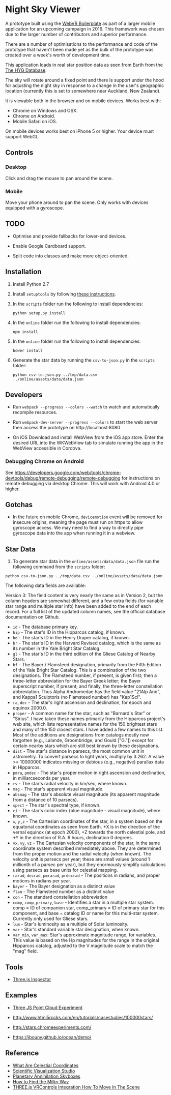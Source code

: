 Night Sky Viewer
================

A prototype built using the [WebVR Boilerplate](https://github.com/borismus/webvr-boilerplate) as part of a larger
mobile application for an upcoming campaign in 2016. This framework was chosen due to the larger number of contributors 
and superior performance.

There are a number of optimisations to the performance and code of the prototype that haven't been made yet as the bulk
of the prototype was created over a week's worth of development time.

This application loads in real star position data as seen from Earth from the [The HYG Database](https://github.com/astronexus/HYG-Database).

The sky will rotate around a fixed point and there is support under the hood for adjusting the night sky in response to a
change in the user's geographic location (currently this is set to somewhere near Auckland, New Zealand).

It is viewable both in the browser and on mobile devices. Works best with:

*   Chrome on Windows and OSX.
*   Chrome on Android.
*   Mobile Safari on iOS.

On mobile devices works best on iPhone 5 or higher. Your device must support WebGL.

## Controls

### Desktop

Click and drag the mouse to pan around the scene.

### Mobile

Move your phone around to pan the scene. Only works with devices equipped with a gyroscope.

## TODO

*   Optimise and provide fallbacks for lower-end devices.

*   Enable Google Cardboard support.

*   Split code into classes and make more object-oriented.

## Installation

1.  Install Python 2.7

2.  Install `setuptools` by following [these instructions](https://pypi.python.org/pypi/setuptools).

3.  In the `scripts` folder run the following to install dependencies:

    ```
    python setup.py install
    ```
    
4.  In the `online` folder run the following to install dependencies:

    ```
    npm install
    ```
    
5.  In the `online` folder run the following to install dependencies:

    ```
    bower install
    ```
    
6.  Generate the star data by running the `csv-to-json.py` in the `scripts` folder:

    ```
    python csv-to-json.py ../tmp/data.csv ../online/assets/data/data.json
    ```

## Developers

*   Run `webpack --progress --colors --watch` to watch and automatically recompile resources.

*   Run `webpack-dev-server --progress --colors` to start the web server then access the prototype on http://localhost:8080

*   On iOS Download and install WebView from the iOS app store. Enter the desired URL into the WKWebView tab to simulate
    running the app in the WebView accessible in Cordova.
    
### Debugging Chrome on Android

See https://developers.google.com/web/tools/chrome-devtools/debug/remote-debugging/remote-debugging for instructions
on remote debugging via desktop Chrome. This will work with Android 4.0 or higher.
   
## Gotchas

*   In the future on mobile Chrome, `devicemotion` event will be removed for insecure origins, meaning the page must
    run on https to allow gyroscope access. We may need to find a way to directly pipe gyroscope data into the app when
    running it in a webview.
    
## Star Data

1. To generate star data in the `online/assets/data/data.json` file run the following command from the `scripts` folder:

```
python csv-to-json.py ../tmp/data.csv ../online/assets/data/data.json
```

The following data fields are available:

Version 3: The field content is very nearly the same as in Version 2, but the column headers are somewhat different, 
and a few extra fields (for variable star range and multiple star info) have been added to the end of each record. For a 
full list of the updated column names, see the official database documentation on Github.

*   `id` - The database primary key.
*   `hip` - The star's ID in the Hipparcos catalog, if known.
*   `hd` - The star's ID in the Henry Draper catalog, if known.
*   `hr` - The star's ID in the Harvard Revised catalog, which is the same as its number in the Yale Bright Star Catalog.
*   `gl` - The star's ID in the third edition of the Gliese Catalog of Nearby Stars.
*   `bf` - The Bayer / Flamsteed designation, primarily from the Fifth Edition of the Yale Bright Star Catalog. This is 
    a combination of the two designations. The Flamsteed number, if present, is given first; then a three-letter 
    abbreviation for the Bayer Greek letter; the Bayer superscript number, if present; and finally, the three-letter 
    constellation abbreviation. Thus Alpha Andromedae has the field value "21Alp And", and Kappa1 Sculptoris (no 
    Flamsteed number) has "Kap1Scl".
*   `ra`, `dec` - The star's right ascension and declination, for epoch and equinox 2000.0.
*   `proper` - A common name for the star, such as "Barnard's Star" or "Sirius". I have taken these names primarily from 
    the Hipparcos project's web site, which lists representative names for the 150 brightest stars and many of the 150 
    closest stars. I have added a few names to this list. Most of the additions are designations from catalogs mostly 
    now forgotten (e.g., Lalande, Groombridge, and Gould ["G."]) except for certain nearby stars which are still best 
    known by these designations.
*   `dist` - The star's distance in parsecs, the most common unit in astrometry. To convert parsecs to light years, 
    multiply by 3.262. A value >= 10000000 indicates missing or dubious (e.g., negative) parallax data in Hipparcos.
*   `pmra`, `pmdec` - The star's proper motion in right ascension and declination, in milliarcseconds per year.
*   `rv` - The star's radial velocity in km/sec, where known.
*   `mag` - The star's apparent visual magnitude.
*   `absmag` - The star's absolute visual magnitude (its apparent magnitude from a distance of 10 parsecs).
*   `spect` - The star's spectral type, if known.
*   `ci` - The star's color index (blue magnitude - visual magnitude), where known.
*   `x`, `y` ,`z` - The Cartesian coordinates of the star, in a system based on the equatorial coordinates as seen from 
    Earth. +X is in the direction of the vernal equinox (at epoch 2000), +Z towards the north celestial pole, and +Y in 
    the direction of R.A. 6 hours, declination 0 degrees.
*   `vx`, `vy`, `vz` - The Cartesian velocity components of the star, in the same coordinate system described 
    immediately above. They are determined from the proper motion and the radial velocity (when known). The velocity 
    unit is parsecs per year; these are small values (around 1 millionth of a parsec per year), but they enormously 
    simplify calculations using parsecs as base units for celestial mapping.
*   `rarad`, `decrad`, `pmrarad`, `prdecrad` - The positions in radians, and proper motions in radians per year.
*   `bayer` - The Bayer designation as a distinct value
*   `flam` - The Flamsteed number as a distinct value
*   `con` - The standard constellation abbreviation
*   `comp`, `comp_primary`, `base` - Identifies a star in a multiple star system. comp = ID of companion star, 
    comp_primary = ID of primary star for this component, and base = catalog ID or name for this multi-star system. 
    Currently only used for Gliese stars.
*   `lum` - Star's luminosity as a multiple of Solar luminosity.
*   `var` - Star's standard variable star designation, when known.
*   `var_min`, `var_max`: Star's approximate magnitude range, for variables. This value is based on the Hp magnitudes 
    for the range in the original Hipparcos catalog, adjusted to the V magnitude scale to match the "mag" field.

## Tools

*   [Three.js Inspector](https://chrome.google.com/webstore/detail/threejs-inspector/dnhjfclbfhcbcdfpjaeacomhbdfjbebi/related?hl=en)

## Examples

*   [Three JS Point Cloud Experiment](http://codepen.io/seanseansean/pen/EaBZEY)

*   http://www.html5rocks.com/en/tutorials/casestudies/100000stars/

*   http://stars.chromeexperiments.com/

*   https://jbouny.github.io/ocean/demo/

## Reference

*   [What Are Celestial Coordinates](http://www.skyandtelescope.com/astronomy-resources/what-are-celestial-coordinates/)
*   [Scientific Visualization Studio](http://svs.gsfc.nasa.gov/cgi-bin/details.cgi?aid=3895)
*   [Planetary Annihilation Skyboxes](http://www.superouman.net/planetary-annihilation-skyboxes.php)
*   [How to Find the Milky Way](http://www.lonelyspeck.com/how-to-find-the-milky-way/)
*   [THREE.js VRControls Integration How To Move In The Scene](http://stackoverflow.com/questions/30511524/three-js-vrcontrols-integration-how-to-move-in-the-scene)
